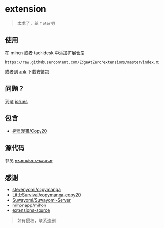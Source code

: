 # extension

> 求求了，给个star吧

## 使用

在 mihon 或者 tachidesk 中添加扩展仓库

```
https://raw.githubusercontent.com/EdgeAtZero/extensions/master/index.min.json
```

或者到 [apk](https://github.com/EdgeAtZero/extensions/tree/master/apk) 下载安装包

## 问题？

到这 [issues](https://github.com/EdgeAtZero/extensions-source/issues/new)

## 包含

- [拷貝漫畫/Copy20](https://www.copy20.com)

## 源代码

参见 [extensions-source](https://github.com/EdgeAtZero/extensions-source)

## 感谢

- [stevenyomi/copymanga](https://github.com/stevenyomi/copymanga)
- [LittleSurvival/copymanga-copy20](https://github.com/LittleSurvival/copymanga-copy20)
- [Suwayomi/Suwayomi-Server](https://github.com/Suwayomi/Suwayomi-Server)
- [mihonapp/mihon](https://github.com/mihonapp/mihon)
- [extensions-source](https://github.com/keiyoushi/extensions-source)

> 如有侵权，联系速删
